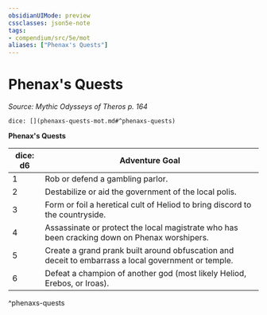 ```yaml
---
obsidianUIMode: preview
cssclasses: json5e-note
tags:
- compendium/src/5e/mot
aliases: ["Phenax's Quests"]
---
```

# Phenax's Quests
*Source: Mythic Odysseys of Theros p. 164* 

`dice: [](phenaxs-quests-mot.md#^phenaxs-quests)`

**Phenax's Quests**

| dice: d6 | Adventure Goal |
|----------|----------------|
| 1 | Rob or defend a gambling parlor. |
| 2 | Destabilize or aid the government of the local polis. |
| 3 | Form or foil a heretical cult of Heliod to bring discord to the countryside. |
| 4 | Assassinate or protect the local magistrate who has been cracking down on Phenax worshipers. |
| 5 | Create a grand prank built around obfuscation and deceit to embarrass a local government or temple. |
| 6 | Defeat a champion of another god (most likely Heliod, Erebos, or Iroas). |
^phenaxs-quests